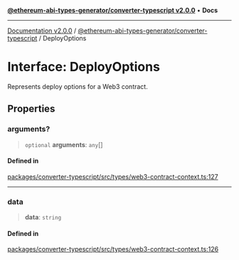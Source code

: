 [**@ethereum-abi-types-generator/converter-typescript v2.0.0**](../README.md) • **Docs**

***

[Documentation v2.0.0](../../../packages.md) / [@ethereum-abi-types-generator/converter-typescript](../README.md) / DeployOptions

# Interface: DeployOptions

Represents deploy options for a Web3 contract.

## Properties

### arguments?

> `optional` **arguments**: `any`[]

#### Defined in

[packages/converter-typescript/src/types/web3-contract-context.ts:127](https://github.com/niZmosis/ethereum-abi-types-generator/blob/34014c6ac1a58a7622fbd21e7421270aae38bf36/packages/converter-typescript/src/types/web3-contract-context.ts#L127)

***

### data

> **data**: `string`

#### Defined in

[packages/converter-typescript/src/types/web3-contract-context.ts:126](https://github.com/niZmosis/ethereum-abi-types-generator/blob/34014c6ac1a58a7622fbd21e7421270aae38bf36/packages/converter-typescript/src/types/web3-contract-context.ts#L126)
